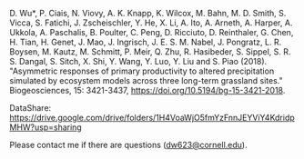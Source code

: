 D. Wu*, P. Ciais, N. Viovy, A. K. Knapp, K. Wilcox, M. Bahn, M. D. Smith, S. Vicca, S. Fatichi, J. Zscheischler, Y. He, X. Li, A. Ito, A. Arneth, A. Harper, A. Ukkola, A. Paschalis, B. Poulter, C. Peng, D. Ricciuto, D. Reinthaler, G. Chen, H. Tian, H. Genet, J. Mao, J. Ingrisch, J. E. S. M. Nabel, J. Pongratz, L. R. Boysen, M. Kautz, M. Schmitt, P. Meir, Q. Zhu, R. Hasibeder, S. Sippel, S. R. S. Dangal, S. Sitch, X. Shi, Y. Wang, Y. Luo, Y. Liu and S. Piao (2018). "Asymmetric responses of primary productivity to altered precipitation simulated by ecosystem models across three long-term grassland sites." Biogeosciences, 15: 3421-3437, https://doi.org/10.5194/bg-15-3421-2018.

DataShare: https://drive.google.com/drive/folders/1H4VoaWjO5fmYzFnnJEYViY4KdridpMHW?usp=sharing

Please contact me if there are questions (dw623@cornell.edu).
